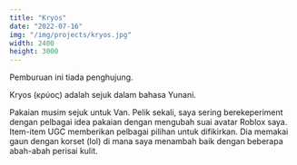 ```yaml
---
title: "Kryos"
date: "2022-07-16"
img: "/img/projects/kryos.jpg"
width: 2400
height: 3000
---
```


Pemburuan ini tiada penghujung.

Kryos (κρύος) adalah sejuk dalam bahasa Yunani.

Pakaian musim sejuk untuk Van. Pelik sekali, saya sering berekeperiment dengan pelbagai idea pakaian dengan mengubah suai avatar Roblox saya. Item-item UGC memberikan pelbagai pilihan untuk difikirkan. Dia memakai gaun dengan korset (lol) di mana saya menambah baik dengan beberapa abah-abah perisai kulit.
